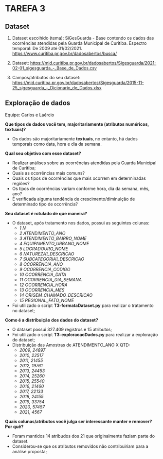 # TAREFA 3

## Dataset

1. Dataset escolhido (tema):
SiGesGuarda - Base contendo os dados das ocorrências atendidas pela Guarda Municipal de Curitiba. 
Espectro temporal: De 2009 até 01/02/2021.
https://www.curitiba.pr.gov.br/dadosabertos/busca/

2. Dataset: 
https://mid.curitiba.pr.gov.br/dadosabertos/Sigesguarda/2021-02-01_sigesguarda_-_Base_de_Dados.csv


3. Campos/atributos do seu dataset:
https://mid.curitiba.pr.gov.br/dadosabertos/Sigesguarda/2015-11-25_sigesguarda_-_Dicionario_de_Dados.xlsx



## Exploração de dados

Equipe: Carlos e Laércio

**Que tipos de dados você tem, majoritariamente (atributos numéricos, textuais)?**
 - Os dados são majoritariamente **textuais**, no entanto, há dados temporais como data, hora e dia da semana.

**Qual seu objetivo com esse dataset?**

 - Realizar análises sobre as ocorrências atendidas pela Guarda Municipal de Curitiba;
 - Quais as ocorrências mais comuns?
 - Quais os tipos de ocorrências que mais ocorrem em determinadas regiões?
 - Os tipos de ocorrências variam conforme hora, dia da semana, mês, ano?
 - É verificada alguma tendência de crescimento/diminuição de determinado tipo de ocorrência?

**Seu dataset é rotulado de que maneira?**

 - O dataset, após tratamento nos dados, possui as seguintes colunas:
   - *1 N*
   - *2 ATENDIMENTO_ANO*
   - *3 ATENDIMENTO_BAIRRO_NOME*
   - *4 EQUIPAMENTO_URBANO_NOME*
   - *5 LOGRADOURO_NOME*
   - *6 NATUREZA1_DESCRICAO*
   - *7 SUBCATEGORIA1_DESCRICAO*
   - *8 OCORRENCIA_ANO*
   - *9 OCORRENCIA_CODIGO*
   - *10 OCORRENCIA_DATA*
   - *11 OCORRENCIA_DIA_SEMANA*
   - *12 OCORRENCIA_HORA*
   - *13 OCORRENCIA_MES*
   - *14 ORIGEM_CHAMADO_DESCRICAO*
   - *15 REGIONAL_FATO_NOME*
 - Foi utilizado o script **T3-formataDataset.py** para realizar o tratamento no dataset;

**Como é a distribuição dos dados do dataset?**

 - O dataset possui 327.409 registros e 15 atributos;
 - Foi utilizado o script **T3-exploracaoDados.py** para realizar a exploração do dataset;
 - Distribuição das Amostras de ATENDIMENTO_ANO X QTD:
   - *2009, 24897*
   - *2010, 22517*
   - *2011, 21455*
   - *2012, 19761*
   - *2013, 24453*
   - *2014, 25260*
   - *2015, 25540*
   - *2016, 21460*
   - *2017, 22133*
   - *2018, 24155*
   - *2019, 33754*
   - *2020, 57457*
   - *2021,  4567*


**Quais colunas/atributos você julga ser interessante manter e remover? Por quê?**

- Foram mantidos 14 atribudos dos 21 que originalmente faziam parte do dataset.
- Considerou-se que os atributos removidos não contribuiriam para a análise proposta;


